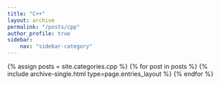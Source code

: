 ```yaml
---
title: "C++"
layout: archive
permalink: "/posts/cpp"
author_profile: true
sidebar:
    nav: "sidebar-category"
---
```


{% assign posts = site.categories.cpp %}
{% for post in posts %} {% include archive-single.html type=page.entries_layout %} {% endfor %}